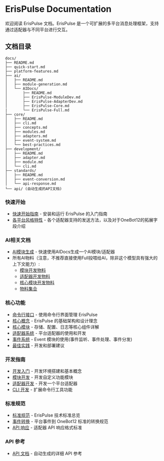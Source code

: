 # ErisPulse Documentation

欢迎阅读 ErisPulse 文档。ErisPulse 是一个可扩展的多平台消息处理框架，支持通过适配器与不同平台进行交互。

## 文档目录

```
docs/
├── README.md
├── quick-start.md
├── platform-features.md
├── ai/
│   ├── README.md
│   ├── module-generation.md
│   └── AIDocs/
│       ├── README.md
│       ├── ErisPulse-ModuleDev.md
│       ├── ErisPulse-AdapterDev.md
│       ├── ErisPulse-Core.md
|       └── ErisPulse-Full.md
├── core/
│   ├── README.md
│   ├── cli.md
│   ├── concepts.md
│   ├── modules.md
│   ├── adapters.md
│   ├── event-system.md
│   └── best-practices.md
├── development/
│   ├── README.md
│   ├── adapter.md
│   ├── module.md
│   └── cli.md
├── standards/
│   ├── README.md
│   ├── event-conversion.md
│   └── api-response.md
└── api/ (自动生成的API文档)
```

### 快速开始
- [快速开始指南](quick-start.md)            - 安装和运行 ErisPulse 的入门指南
- [各平台风格特性](platform-features.md)    - 各个适配器支持的发送方法，以及对于OneBot12的拓展字段介绍

### AI相关文档
- [AI模块生成](module-generation.md)        - 快速使用AIDocs生成一个AI模块/适配器
- 所有AI物料（注意，不推荐直接使用Full投喂给AI，除非这个模型具有强大的上下文能力）:
  - [模块开发物料](ai/AIDocs/ErisPulse-ModuleDev.md)
  - [适配器开发物料](ai/AIDocs/ErisPulse-AdapterDev.md)
  - [核心模块开发物料](ai/AIDocs/ErisPulse-Core.md)
  - [物料集合](ai/AIDocs/ErisPulse-Full.md)

### 核心功能
- [命令行接口](cli.md)              - 使用命令行界面管理 ErisPulse
- [核心概念](core/concepts.md)      - ErisPulse 的基础架构和设计理念
- [核心模块](core/modules.md)       - 存储、配置、日志等核心组件详解
- [适配器系统](core/adapters.md)    - 平台适配器的使用和开发
- [事件系统](core/event-system.md)  - Event 模块的使用(事件监听、事件处理、事件分发)
- [最佳实践](core/best-practices.md) - 开发和部署建议

### 开发指南
- [开发入门](development/README.md)     - 开发环境搭建和基本概念
- [模块开发](development/module.md)     - 开发自定义功能模块
- [适配器开发](development/adapter.md)  - 开发一个平台适配器
- [CLI 开发](development/cli.md)        - 扩展命令行工具功能

### 标准规范
- [标准规范](standards/README.md)           - ErisPulse 技术标准总览
- [事件转换](standards/event-conversion.md) - 平台事件到 OneBot12 标准的转换规范
- [API 响应](standards/api-response.md)     - 适配器 API 响应格式标准

### API 参考
- [API 文档](api/) - 自动生成的详细 API 参考
